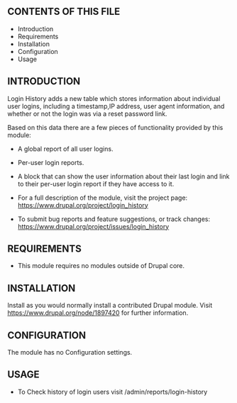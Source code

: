 CONTENTS OF THIS FILE
---------------------

 * Introduction
 * Requirements
 * Installation
 * Configuration
 * Usage


INTRODUCTION
------------

Login History adds a new table which stores information about individual user
logins, including a timestamp,IP address, user agent information, and whether
or not the login was via a reset password link.

Based on this data there are a few pieces of functionality provided by this
module:

 * A global report of all user logins.
 * Per-user login reports.
 * A block that can show the user information about their last login and link
   to their per-user login report if they have access to it.

 * For a full description of the module, visit the project page:
   https://www.drupal.org/project/login_history

 * To submit bug reports and feature suggestions, or track changes:
   https://www.drupal.org/project/issues/login_history


REQUIREMENTS
------------

 * This module requires no modules outside of Drupal core.


INSTALLATION
------------

Install as you would normally install a contributed Drupal module.
Visit https://www.drupal.org/node/1897420 for further information.


CONFIGURATION
-------------

The module has no Configuration settings.


USAGE
------

 * To Check history of login users visit
   /admin/reports/login-history
